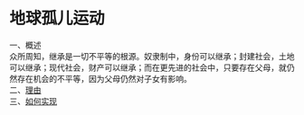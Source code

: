 # 地球孤儿运动<br>
一、概述<br>
众所周知，继承是一切不平等的根源。奴隶制中，身份可以继承；封建社会，土地可以继承；现代社会，财产可以继承；而在更先进的社会中，只要存在父母，就仍然存在机会的不平等，因为父母仍然对子女有影响。<br>
二、<a href="https://lycegg.github.io/reason.md">理由<a><br>
三、<a href="https://lycegg.github.io/realize.md">如何实现<a><br>
